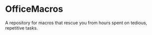 # OfficeMacros
A repository for macros that rescue you from hours spent on tedious, repetitive tasks.
